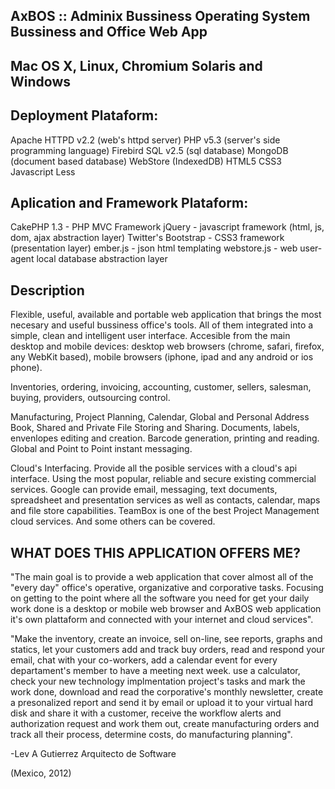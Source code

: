 AxBOS ::   Adminix Bussiness Operating System
Bussiness and Office  Web App
---------------------------------------------
Mac OS X, Linux, Chromium Solaris and Windows
---------------------------------------------

Deployment Plataform:
---------------------
Apache HTTPD v2.2 (web's httpd server)
PHP v5.3 (server's side programming language)
Firebird SQL v2.5 (sql database)
MongoDB (document based database)
WebStore (IndexedDB)
HTML5
CSS3
Javascript
Less


Aplication and Framework Plataform:
-------------------------------------
CakePHP 1.3 - PHP MVC Framework
jQuery - javascript framework (html, js, dom, ajax abstraction layer)
Twitter's Bootstrap - CSS3 framework (presentation layer)
ember.js - json html templating
webstore.js - web user-agent local database abstraction layer


Description
-----------
Flexible, useful, available and portable web application that brings the most necesary
and useful bussiness office's tools. All of them integrated into a simple, clean and
intelligent user interface. Accesible from the main desktop and mobile devices: 
desktop web browsers (chrome, safari, firefox, any WebKit based), mobile browsers 
(iphone, ipad and any android or ios phone).

Inventories, ordering, invoicing, accounting, customer, sellers, salesman, buying, providers,
outsourcing control. 

Manufacturing, Project Planning, Calendar, Global and Personal Address Book,
Shared and Private File Storing and Sharing. Documents, labels, envenlopes editing and
creation. Barcode generation, printing and reading. Global and Point to Point instant messaging.

Cloud's Interfacing. Provide all the posible services with a cloud's api interface. Using
the most popular, reliable and secure existing commercial services. Google can provide
email, messaging, text documents, spreadsheet and presentation services as well as contacts,
calendar, maps and file store capabilities. TeamBox is one of the best Project Management 
cloud services. And some others can be covered.


WHAT DOES THIS APPLICATION OFFERS ME?
-------------------------------------
"The main goal is to provide a web application that cover almost all of the "every day" 
office's operative, organizative and corporative tasks. Focusing on getting to the 
point where all the software you need for get your daily work done is a desktop or
mobile web browser and AxBOS web application it's own plattaform and connected with your
internet and cloud services".

"Make the inventory, create an invoice, sell on-line, see reports, graphs and statics, 
let your customers add and track buy orders, read and respond your email, 
chat with your co-workers, add a calendar event for every departament's member to
have a meeting next week. use a calculator, check your new technology implmentation 
project's tasks and mark the work done, download and read the corporative's monthly
newsletter, create a presonalized report and send it by email or upload it to your
virtual hard disk and share it with a customer, receive the workflow alerts and
authorization request and work them out, create manufacturing orders and track all
their process, determine costs, do manufacturing planning".


-Lev A Gutierrez 
Arquitecto de Software

(Mexico, 2012)
